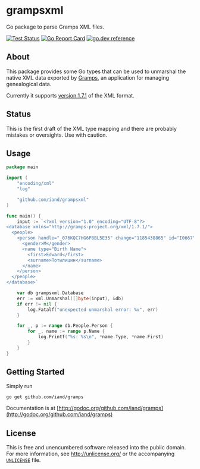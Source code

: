 # grampsxml

Go package to parse Gramps XML files.

[![Test Status](https://github.com/iand/grampsxml/actions/workflows/test.yml/badge.svg?branch=master)](https://github.com/iand/grampsxml/actions/workflows/test.yml)
[![Go Report Card](https://goreportcard.com/badge/github.com/iand/grampsxml)](https://goreportcard.com/report/github.com/iand/grampsxml)
[![go.dev reference](https://img.shields.io/badge/go.dev-reference-007d9c?logo=go&logoColor=white)](https://pkg.go.dev/github.com/iand/grampsxml)

## About

This package provides some Go types that can be used to unmarshal the native XML data exported by [Gramps](https://gramps-project.org/), an application for managing genealogical data.

Currently it supports [version 1.7.1](https://gramps-project.org/xml/1.7.1/) of the XML format.

## Status

This is the first draft of the XML type mapping and there are probably mistakes or oversights. Use with caution.

## Usage


```Go
package main

import (
	"encoding/xml"
	"log"

	"github.com/iand/grampsxml"
)

func main() {
	input := `<?xml version="1.0" encoding="UTF-8"?>
<database xmlns="http://gramps-project.org/xml/1.7.1/">
  <people>
    <person handle="_076KQC7HG6P8BL5E35" change="1185438865" id="I0667">
      <gender>M</gender>
      <name type="Birth Name">
        <first>Edward</first>
        <surname>Потылицин</surname>
      </name>
    </person>
  </people>
</database>`

	var db grampsxml.Database
	err := xml.Unmarshal([]byte(input), &db)
	if err != nil {
		log.Fatalf("unexpected unmarshal error: %v", err)
	}

	for _, p := range db.People.Person {
		for _, name := range p.Name {
			log.Printf("%s: %s\n", *name.Type, *name.First)
		}
	}
}
```


## Getting Started

Simply run

	go get github.com/iand/gramps

Documentation is at [http://godoc.org/github.com/iand/gramps](http://godoc.org/github.com/iand/gramps)

## License

This is free and unencumbered software released into the public domain. For more
information, see <http://unlicense.org/> or the accompanying [`UNLICENSE`](UNLICENSE) file.
